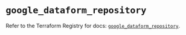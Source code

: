 # `google_dataform_repository`

Refer to the Terraform Registry for docs: [`google_dataform_repository`](https://registry.terraform.io/providers/hashicorp/google-beta/5.41.0/docs/resources/google_dataform_repository).
